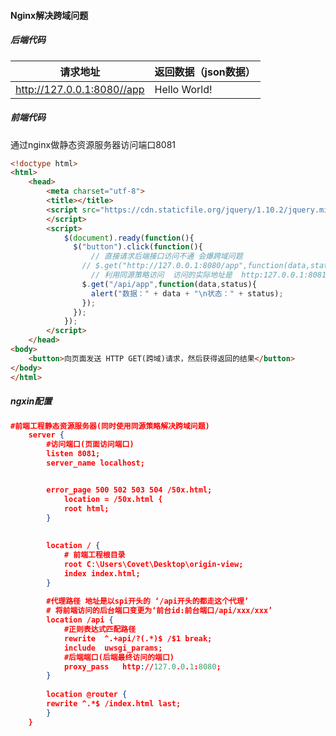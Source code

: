 #### Nginx解决跨域问题

##### 后端代码

| 请求地址                   | 返回数据（json数据） |
| -------------------------- | -------------------- |
| http://127.0.0.1:8080//app | Hello World!         |

##### 前端代码

通过nginx做静态资源服务器访问端口8081

```html
<!doctype html>
<html>
	<head>
		<meta charset="utf-8">
		<title></title>
		<script src="https://cdn.staticfile.org/jquery/1.10.2/jquery.min.js">
		</script>
		<script>
			$(document).ready(function(){
			  $("button").click(function(){
                  // 直接请求后端接口访问不通 会爆跨域问题
				// $.get("http://127.0.0.1:8080/app",function(data,status){
                  // 利用同源策略访问  访问的实际地址是  http:127.0.0.1:8081/api/app
				$.get("/api/app",function(data,status){
				  alert("数据：" + data + "\n状态：" + status);
				});
			  });
			});
		</script>
	</head>
<body>
	<button>向页面发送 HTTP GET(跨域)请求，然后获得返回的结果</button>
</body>
</html>
```

##### ngxin配置

```json
#前端工程静态资源服务器(同时使用同源策略解决跨域问题)
	server {
		#访问端口(页面访问端口)
        listen 8081;
        server_name localhost;


        error_page 500 502 503 504 /50x.html;
			location = /50x.html {
			root html;
        }
		
		
        location / {
			# 前端工程根目录
			root C:\Users\Covet\Desktop\origin-view;
			index index.html;
        }
		
		#代理路径 地址是以spi开头的 ‘/api开头的都走这个代理’
		# 将前端访问的后台端口变更为‘前台id:前台端口/api/xxx/xxx’
		location /api {
			#正则表达式匹配路径
			rewrite  ^.+api/?(.*)$ /$1 break;
			include  uwsgi_params;
			#后端端口(后端最终访问的端口)
			proxy_pass   http://127.0.0.1:8080;
		}
		
        location @router {
        rewrite ^.*$ /index.html last;
        }
	}
```

